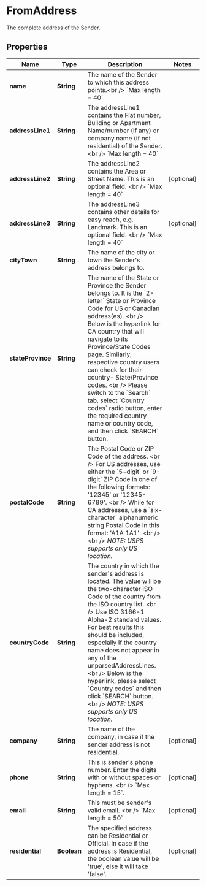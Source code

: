 

# FromAddress

The complete address of the Sender.

## Properties

| Name | Type | Description | Notes |
|------------ | ------------- | ------------- | -------------|
|**name** | **String** | The name of the Sender to which this address points.&lt;br /&gt; &#x60;Max length &#x3D; 40&#x60; |  |
|**addressLine1** | **String** | The addressLine1 contains the Flat number, Building or Apartment Name/number (if any) or company name (if not residential) of the Sender. &lt;br /&gt; &#x60;Max length &#x3D; 40&#x60; |  |
|**addressLine2** | **String** | The addressLine2 contains the Area or Street Name. This is an optional field. &lt;br /&gt; &#x60;Max length &#x3D; 40&#x60; |  [optional] |
|**addressLine3** | **String** | The addressLine3 contains other details for easy reach, e.g. Landmark. This is an optional field. &lt;br /&gt; &#x60;Max length &#x3D; 40&#x60; |  [optional] |
|**cityTown** | **String** | The name of the city or town the Sender&#39;s address belongs to. |  |
|**stateProvince** | **String** | The name of the State or Province the Sender belongs to. It is the &#x60;2-letter&#x60; State or Province Code for US or Canadian address(es). &lt;br /&gt; Below is the hyperlink for CA country that will navigate to its Province/State Codes page. Similarly, respective country users can check for their country- State/Province codes. &lt;br /&gt; Please switch to the &#x60;Search&#x60; tab, select &#x60;Country codes&#x60; radio button, enter the required country name or country code, and then click &#x60;SEARCH&#x60; button.  |  |
|**postalCode** | **String** | The Postal Code or ZIP Code of the address. &lt;br /&gt; For US addresses, use either the &#x60;5-digit&#x60; or &#x60;9-digit&#x60; ZIP Code in one of the following formats: &#39;12345&#39; or &#39;12345-6789&#39;. &lt;br /&gt; While for CA addresses, use a &#x60;six-character&#x60; alphanumeric string Postal Code in this format: &#39;A1A 1A1&#39;. &lt;br /&gt; &lt;br /&gt; *NOTE: USPS supports only US location.* |  |
|**countryCode** | **String** | The country in which the sender&#39;s address is located. The value will be the two-character ISO Code of the country from the ISO country list. &lt;br /&gt; Use ISO 3166-1 Alpha-2 standard values. For best results this should be included, especially if the country name does not appear in any of the unparsedAddressLines. &lt;br /&gt; Below is the hyperlink, please select &#x60;Country codes&#x60; and then click &#x60;SEARCH&#x60; button. &lt;br /&gt; *NOTE: USPS supports only US location.* |  |
|**company** | **String** | The name of the company, in case if the sender address is not residential.  |  [optional] |
|**phone** | **String** | This is sender&#39;s phone number. Enter the digits with or without spaces or hyphens. &lt;br /&gt; &#x60;Max length &#x3D; 15&#x60;. |  [optional] |
|**email** | **String** | This must be sender&#39;s valid email. &lt;br /&gt; &#x60;Max length &#x3D; 50&#x60;  |  [optional] |
|**residential** | **Boolean** | The specified address can be Residential or Official. In case if the address is Residential, the boolean value will be &#39;true&#39;, else it will take &#39;false&#39;. |  [optional] |



